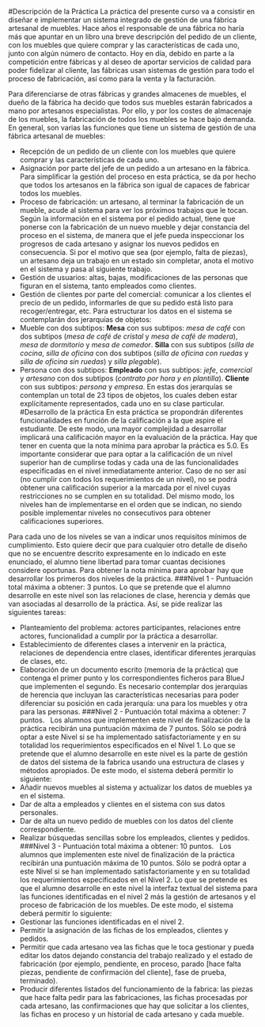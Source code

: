 #Descripción de la Práctica
La práctica del presente curso va a consistir en diseñar e implementar un sistema integrado de gestión de
una fábrica artesanal de muebles. Hace años el responsable de una fábrica no haría más que apuntar en un
libro una breve descripción del pedido de un cliente, con los muebles que quiere comprar y las características
de cada uno, junto con algún número de contacto. Hoy en día, debido en parte a la competición entre
fábricas y al deseo de aportar servicios de calidad para poder fidelizar al cliente, las fábricas usan sistemas
de gestión para todo el proceso de fabricación, así como para la venta y la facturación.

Para diferenciarse de otras fábricas y grandes almacenes de muebles, el dueño de la fábrica ha decido que
todos sus muebles estarán fabricados a mano por artesanos especialistas. Por ello, y por los costes de
almacenaje de los muebles, la fabricación de todos los muebles se hace bajo demanda.
En general, son varias las funciones que tiene un sistema de gestión de una fábrica artesanal de muebles:
- Recepción de un pedido de un cliente con los muebles que quiere comprar y las características de
cada uno.
- Asignación por parte del jefe de un pedido a un artesano en la fábrica. Para simplificar la gestión del
proceso en esta práctica, se da por hecho que todos los artesanos en la fábrica son igual de capaces
de fabricar todos los muebles.
- Proceso de fabricación: un artesano, al terminar la fabricación de un mueble, acude al sistema para
ver los próximos trabajos que le tocan. Según la información en el sistema por el pedido actual, tiene
que ponerse con la fabricación de un nuevo mueble y dejar constancia del proceso en el sistema, de
manera que el jefe pueda inspeccionar los progresos de cada artesano y asignar los nuevos pedidos
en consecuencia. Si por el motivo que sea (por ejemplo, falta de piezas), un artesano deja un trabajo
en un estado sin completar, anota el motivo en el sistema y pasa al siguiente trabajo.
- Gestión de usuarios: altas, bajas, modificaciones de las personas que figuran en el sistema, tanto
empleados como clientes.
- Gestión de clientes por parte del comercial: comunicar a los clientes el precio de un pedido,
informarles de que su pedido está listo para recoger/entregar, etc.
Para estructurar los datos en el sistema se contemplarán dos jerarquías de objetos:
- Mueble con dos subtipos:
**Mesa** con sus subtipos: _mesa de café_ con dos subtipos (_mesa de café de cristal_ y _mesa de
café de madera_), _mesa de dormitorio_ y _mesa de comedor_.
**Silla** con sus subtipos (_silla de cocina_, _silla de oficina_ con dos subtipos (_silla de oficina con
ruedas_ y _silla de oficina sin ruedas_) y _silla plegable_).
- Persona con dos subtipos:
**Empleado** con sus subtipos: _jefe_, _comercial_ y _artesano_ con dos subtipos (_contrato por hora
y en plantilla_).
**Cliente** con sus subtipos: _persona_ y _empresa_.
En estas dos jerarquías se contemplan un total de 23 tipos de objetos, los cuales deben estar explícitamente
representados, cada uno en su clase particular.
#Desarrollo de la práctica
En esta práctica se propondrán diferentes funcionalidades en función de la calificación a la que aspire el
estudiante. De este modo, una mayor complejidad a desarrollar implicará una calificación mayor en la
evaluación de la práctica. Hay que tener en cuenta que la nota mínima para aprobar la práctica es 5.0.
Es importante considerar que para optar a la calificación de un nivel superior han de cumplirse todas y cada
una de las funcionalidades especificadas en el nivel inmediatamente anterior. Caso de no ser así (no cumplir
con todos los requerimientos de un nivel), no se podrá obtener una calificación superior a la marcada por el
nivel cuyas restricciones no se cumplen en su totalidad. Del mismo modo, los niveles han de implementarse
en el orden que se indican, no siendo posible implementar niveles no consecutivos para obtener
calificaciones superiores.

Para cada uno de los niveles se van a indicar unos requisitos mínimos de cumplimiento. Esto quiere decir
que para cualquier otro detalle de diseño que no se encuentre descrito expresamente en lo indicado en este
enunciado, el alumno tiene libertad para tomar cuantas decisiones considere oportunas.
Para obtener la nota mínima para aprobar hay que desarrollar los primeros dos niveles de la práctica.
###Nivel 1 - Puntuación total máxima a obtener: 3 puntos.
Lo que se pretende que el alumno desarrolle en este nivel son las relaciones de clase, herencia y demás que
van asociadas al desarrollo de la práctica. Así, se pide realizar las siguientes tareas:
- Planteamiento del problema: actores participantes, relaciones entre actores, funcionalidad a cumplir por
la práctica a desarrollar.
- Establecimiento de diferentes clases a intervenir en la práctica, relaciones de dependencia entre clases,
identificar diferentes jerarquías de clases, etc.
- Elaboración de un documento escrito (memoria de la práctica) que contenga el primer punto y los
correspondientes ficheros para BlueJ que implementen el segundo.
Es necesario contemplar dos jerarquías de herencia que incluyan las características necesarias para poder
diferenciar su posición en cada jerarquía: una para los muebles y otra para las personas.
###Nivel 2 - Puntuación total máxima a obtener: 7 puntos.  
Los alumnos que implementen este nivel de finalización de la práctica recibirán una puntuación máxima de
7 puntos. Sólo se podrá optar a este Nivel si se ha implementado satisfactoriamente y en su totalidad los
requerimientos especificados en el Nivel 1. Lo que se pretende que el alumno desarrolle en este nivel es la
parte de gestión de datos del sistema de la fabrica usando una estructura de clases y métodos apropiados.
De este modo, el sistema deberá permitir lo siguiente:
- Añadir nuevos muebles al sistema y actualizar los datos de muebles ya en el sistema.
- Dar de alta a empleados y clientes en el sistema con sus datos personales.
- Dar de alta un nuevo pedido de muebles con los datos del cliente correspondiente.
- Realizar búsquedas sencillas sobre los empleados, clientes y pedidos.
###Nivel 3 - Puntuación total máxima a obtener: 10 puntos.  
Los alumnos que implementen este nivel de finalización de la práctica recibirán una puntuación máxima de
10 puntos. Sólo se podrá optar a este Nivel si se han implementado satisfactoriamente y en su totalidad los
requerimientos especificados en el Nivel 2. Lo que se pretende es que el alumno desarrolle en este nivel la
interfaz textual del sistema para las funciones identificadas en el nivel 2 más la gestión de artesanos y el
proceso de fabricación de los muebles. De este modo, el sistema deberá permitir lo siguiente:
- Gestionar las funciones identificadas en el nivel 2.
- Permitir la asignación de las fichas de los empleados, clientes y pedidos.
- Permitir que cada artesano vea las fichas que le toca gestionar y pueda editar los datos dejando
constancia del trabajo realizado y el estado de fabricación (por ejemplo, pendiente, en proceso, parado
[hace falta piezas, pendiente de confirmación del cliente], fase de prueba, terminado).
- Producir diferentes listados del funcionamiento de la fabrica: las piezas que hace falta pedir para las
fabricaciones, las fichas procesadas por cada artesano, las confirmaciones que hay que solicitar a los
clientes, las fichas en proceso y un historial de cada artesano y cada mueble.